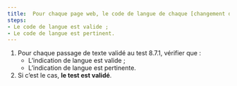 ```yaml
---
title:  Pour chaque page web, le code de langue de chaque [changement de langue](#changement-de-langue) vérifie-t-il ces conditions ?
steps:
- Le code de langue est valide ;
- Le code de langue est pertinent.
---
```


1. Pour chaque passage de texte validé au test 8.7.1, vérifier que :
      * L’indication de langue est valide ;
      * L’indication de langue est pertinente.
2. Si c’est le cas, **le test est validé**.
